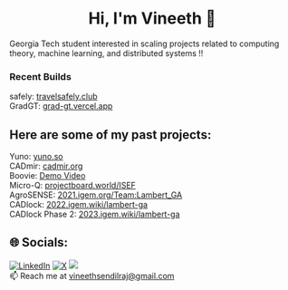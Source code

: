 <h1 align="center">Hi, I'm Vineeth 👋</h1>

Georgia Tech student interested in scaling projects related to computing theory, machine learning, and distributed systems ‼️<br>




### Recent Builds

safely: [travelsafely.club](https://www.travelsafely.club) <br> 
GradGT:  [grad-gt.vercel.app](https://grad-gt.vercel.app/) <br> 

## Here are some of my past projects:

Yuno: [yuno.so](https://www.yuno.so) <br>
CADmir: [cadmir.org](https://www.cadmir.org) <br>
Boovie: [Demo Video](https://devpost.com/software/boovie) <br>
Micro-Q: [projectboard.world/ISEF](https://partner.projectboard.world/isef/project/ebed043t-micro-q-a-low-cost-iot-based-fluorometer) <br>
AgroSENSE: [2021.igem.org/Team:Lambert_GA](https://2021.igem.org/Team:Lambert_GA) <br>
CADlock: [2022.igem.wiki/lambert-ga](https://2022.igem.wiki/lambert-ga/) <br>
CADlock Phase 2: [2023.igem.wiki/lambert-ga](https://2023.igem.wiki/lambert-ga/) <br>



## 🌐 Socials:
[![LinkedIn](https://img.shields.io/badge/LinkedIn-%230077B5.svg?logo=linkedin&logoColor=white)](https://linkedin.com/in/vineeth-sendilraj) [![X](https://img.shields.io/badge/X-black.svg?logo=X&logoColor=white)](https://x.com/VineethSendil) [![](https://visitcount.itsvg.in/api?id=VineethSendilraj&icon=0&color=8)](https://visitcount.itsvg.in) <br>
📫 Reach me at vineethsendilraj@gmail.com  <br>




